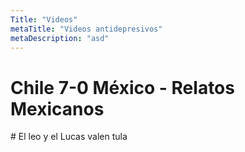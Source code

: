 ```yaml
---
Title: "Videos" 
metaTitle: "Videos antidepresivos"
metaDescription: "asd"
---
```


# Chile 7-0 México - Relatos Mexicanos

<YouTube youTubeId="V5k6GB9k_dg" />
<YouTube youTubeId="nnzDSCDecUo" />
# El leo y el Lucas valen tula
